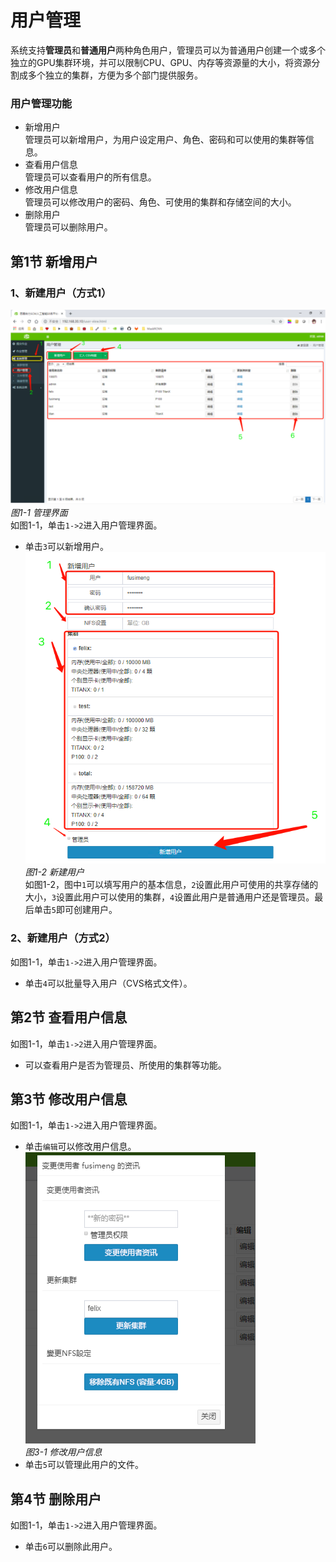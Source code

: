 # 用户管理
系统支持**管理员**和**普通用户**两种角色用户，管理员可以为普通用户创建一个或多个独立的GPU集群环境，并可以限制CPU、GPU、内存等资源量的大小，将资源分割成多个独立的集群，方便为多个部门提供服务。
### 用户管理功能
* 新增用户    
管理员可以新增用户，为用户设定用户、角色、密码和可以使用的集群等信息。
* 查看用户信息    
管理员可以查看用户的所有信息。   
* 修改用户信息     
管理员可以修改用户的密码、角色、可使用的集群和存储空间的大小。    
* 删除用户    
管理员可以删除用户。   

## 第1节 新增用户
 
### 1、新建用户（方式1）
![](../imgs/user-01.png)    
*图1-1 管理界面*   
如图1-1，单击`1->2`进入用户管理界面。
* 单击`3`可以新增用户。   
![](../imgs/user-02.png)   
*图1-2 新建用户*    
如图1-2，图中`1`可以填写用户的基本信息，`2`设置此用户可使用的共享存储的大小，`3`设置此用户可以使用的集群，`4`设置此用户是普通用户还是管理员。最后单击`5`即可创建用户。
### 2、新建用户（方式2）
如图1-1，单击`1->2`进入用户管理界面。
* 单击`4`可以批量导入用户（CVS格式文件）。   

## 第2节 查看用户信息
如图1-1，单击`1->2`进入用户管理界面。
* 可以查看用户是否为管理员、所使用的集群等功能。   
## 第3节 修改用户信息
如图1-1，单击`1->2`进入用户管理界面。
* 单击`编辑`可以修改用户信息。   
![](../imgs/user-03.png)   
*图3-1 修改用户信息*    
* 单击`5`可以管理此用户的文件。    

## 第4节 删除用户
如图1-1，单击`1->2`进入用户管理界面。
* 单击`6`可以删除此用户。   
